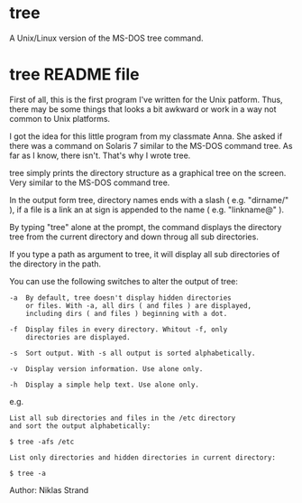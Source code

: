 # tree
A Unix/Linux version of the MS-DOS tree command.

tree README file
================

First of all, this is the first program I've
written for the Unix patform. Thus, there may
be some things that looks a bit awkward or work
in a way not common to Unix platforms.

I got the idea for this little program from my
classmate Anna. She asked if there was a command
on Solaris 7 similar to the MS-DOS command tree.
As far as I know, there isn't.
That's why I wrote tree.

tree simply prints the directory structure as a
graphical tree on the screen. Very similar to
the MS-DOS command tree.

In the output form tree, directory names ends with a
slash ( e.g. "dirname/" ), if a file is a link an at sign
is appended to the name ( e.g. "linkname@" ).

By typing "tree" alone at the prompt, the command displays
the directory tree from the current directory and
down throug all sub directories.

If you type a path as argument to tree, it will display
all sub directories of the directory in the path.

You can use the following switches to alter the output
of tree:

	-a	By default, tree doesn't display hidden directories
		or files. With -a, all dirs ( and files ) are displayed,
		including dirs ( and files ) beginning with a dot.

	-f	Display files in every directory. Whitout -f, only
		directories are displayed.

	-s	Sort output. With -s all output is sorted alphabetically.

	-v	Display version information. Use alone only.

	-h	Display a simple help text. Use alone only.


e.g.

	List all sub directories and files in the /etc directory
	and sort the output alphabetically:

	$ tree -afs /etc

	List only directories and hidden directories in current directory:

	$ tree -a

Author:
Niklas Strand

